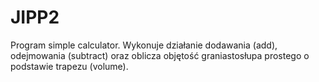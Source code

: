 # JIPP2
Program simple calculator.
Wykonuje działanie dodawania (add), odejmowania (subtract) oraz oblicza objętość graniastosłupa prostego o podstawie trapezu (volume).
